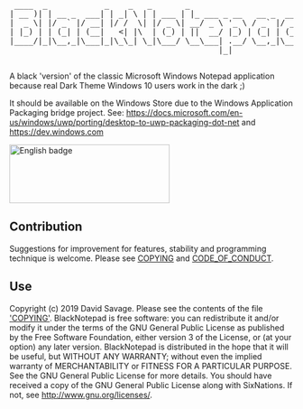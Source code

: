 <pre>

 ____  _            _    _   _       _                       _
| __ )| | __ _  ___| | _| \ | | ___ | |_ ___ _ __   __ _  __| |
|  _ \| |/ _` |/ __| |/ /  \| |/ _ \| __/ _ \ '_ \ / _` |/ _` |
| |_) | | (_| | (__|   <| |\  | (_) | ||  __/ |_) | (_| | (_| |
|____/|_|\__,_|\___|_|\_\_| \_|\___/ \__\___| .__/ \__,_|\__,_|
                                            |_|

</pre>

A black 'version' of the classic Microsoft Windows Notepad application because real Dark Theme Windows 10 users work in the dark ;)

It should be available on the Windows Store due to the Windows Application Packaging bridge project. See:
 https://docs.microsoft.com/en-us/windows/uwp/porting/desktop-to-uwp-packaging-dot-net 
 and 
 https://dev.windows.com
 
 <a href='//www.microsoft.com/store/apps/9P20VW17VMPK?cid=storebadge&ocid=badge'><img src='https://assets.windowsphone.com/85864462-9c82-451e-9355-a3d5f874397a/English_get-it-from-MS_InvariantCulture_Default.png' alt='English badge' style='width: 284px; height: 104px;'/></a>

## Contribution

Suggestions for improvement for features, stability and programming technique is welcome. Please see [COPYING](COPYING) and [CODE_OF_CONDUCT](CODE_OF_CONDUCT.md).

## Use

Copyright (c) 2019 David Savage. Please see the contents of the file ['COPYING'](COPYING).
BlackNotepad is free software: you can redistribute it and/or modify it under the terms of the GNU General Public License as published by the Free Software Foundation, either version 3 of the License, or (at your option) any later version.
BlackNotepad is distributed in the hope that it will be useful, but WITHOUT ANY WARRANTY; without even the implied warranty of MERCHANTABILITY or FITNESS FOR A PARTICULAR PURPOSE. See the GNU General Public License for more details.
You should have received a copy of the GNU General Public License along with SixNations. If not, see http://www.gnu.org/licenses/.

